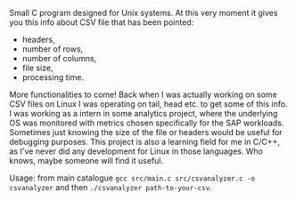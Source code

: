 Small C program designed for Unix systems. At this very moment it gives you this info about CSV file that has been pointed:
- headers,
- number of rows,
- number of columns,
- file size,
- processing time.

More functionalities to come!
Back when I was actually working on some CSV files on Linux I was operating on tail, head etc. to get some of this info. I was working as a intern in some analytics project, where the underlying OS was monitored with metrics chosen specifically for the SAP workloads. Sometimes just knowing the size of the file or headers would be useful for debugging purposes.
This project is also a learning field for me in C/C++, as I've never did any development for Linux in those languages. Who knows, maybe someone will find it useful.

Usage: from main catalogue ```gcc src/main.c src/csvanalyzer.c -o csvanalyzer``` and then ```./csvanalyzer path-to-your-csv```.
